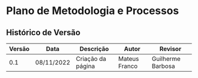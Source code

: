 # Plano de Metodologia e Processos

## Histórico de Versão
| Versão | Data | Descrição | Autor | Revisor |
| --- | --- | --- | --- | --- |
| 0.1 | 08/11/2022 | Criação da página | Mateus Franco | Guilherme Barbosa |